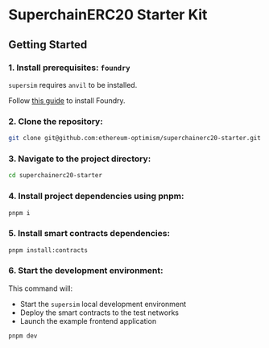 # SuperchainERC20 Starter Kit

## Getting Started

### 1. Install prerequisites: `foundry`

`supersim` requires `anvil` to be installed.

Follow [this guide](https://book.getfoundry.sh/getting-started/installation) to install Foundry.

### 2. Clone the repository:

```sh
git clone git@github.com:ethereum-optimism/superchainerc20-starter.git
```

### 3. Navigate to the project directory:

```sh
cd superchainerc20-starter
```

### 4. Install project dependencies using pnpm:

```sh
pnpm i
```

### 5. Install smart contracts dependencies:

```sh
pnpm install:contracts
```

### 6. Start the development environment:

This command will:

- Start the `supersim` local development environment
- Deploy the smart contracts to the test networks
- Launch the example frontend application

```sh
pnpm dev
```
